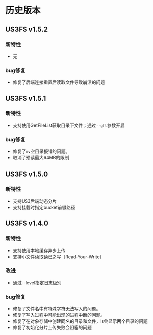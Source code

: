 # 历史版本

## US3FS v1.5.2

### 新特性

* 无

### bug修复

* 修复了后端连接重置后读取文件导致崩溃的问题

## US3FS v1.5.1

### 新特性

* 支持使用GetFileList获取目录下文件；通过`--gfl`参数开启

### bug修复

* 修复了`mv`空目录报错的问题。
* 取消了预读最大64MB的限制

## US3FS v1.5.0

### 新特性

* 支持US3后端动态分片
* 支持挂载时指定bucket前缀路径

## US3FS v1.4.0

### 新特性

* 支持使用本地缓存异步上传
* 支持小文件读取读已之写（Read-Your-Write）

### 改进

* 通过--level指定日志级别

### bug修复

* 修复了文件名中有特殊字符无法写入的问题。
* 修复了写入过程中可能出现的进程中断的问题。
* 修复了在对象存储中创建同名的目录和文件，ls会显示两个目录的问题
* 修复了初始化分片上传失败会阻塞的问题
